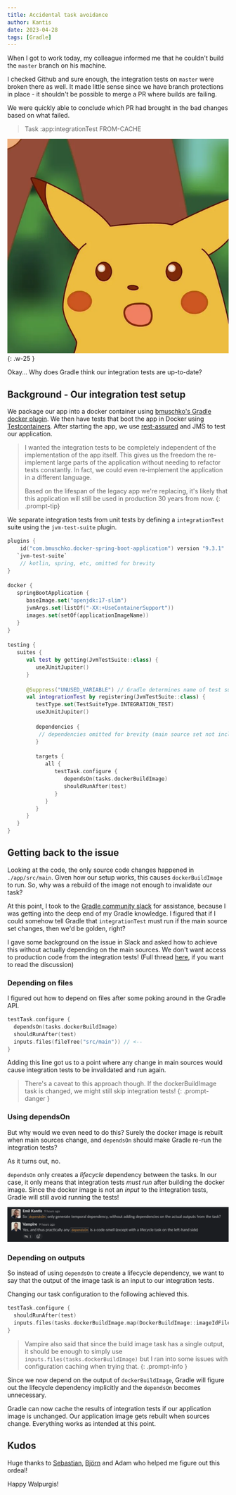 ```yaml
---
title: Accidental task avoidance
author: Kantis
date: 2023-04-28
tags: [Gradle]
---
```


When I got to work today, my colleague informed me that he couldn't build the `master` branch on his machine.

I checked Github and sure enough, the integration tests on `master` were broken there as well.
It made little sense since we have branch protections in place - it shouldn't be possible to merge a PR where builds are failing.

We were quickly able to conclude which PR had brought in the bad changes based on what failed.

> Task :app:integrationTest FROM-CACHE

![surprised pikachu](/assets/pikachu.webp)
{: .w-25 }

Okay... Why does Gradle think our integration tests are up-to-date?

## Background - Our integration test setup
We package our app into a docker container using [bmuschko's Gradle docker plugin](https://github.com/bmuschko/gradle-docker-plugin).
We then have tests that boot the app in Docker using [Testcontainers](https://github.com/testcontainers).
After starting the app, we use [rest-assured](https://github.com/rest-assured/rest-assured) and JMS to test our application.

> I wanted the integration tests to be completely independent of the implementation of the app itself.
> This gives us the freedom the re-implement large parts of the application without needing to refactor tests constantly.
> In fact, we could even re-implement the application in a different language.
>
> Based on the lifespan of the legacy app we're replacing, it's likely that this application will still be used in production 30 years from now.
{: .prompt-tip}

We separate integration tests from unit tests by defining a `integrationTest` suite using the `jvm-test-suite` plugin.

```kotlin
plugins {
    id("com.bmuschko.docker-spring-boot-application") version "9.3.1"
   `jvm-test-suite`
    // kotlin, spring, etc, omitted for brevity
}

docker {
   springBootApplication {
      baseImage.set("openjdk:17-slim")
      jvmArgs.set(listOf("-XX:+UseContainerSupport"))
      images.set(setOf(applicationImageName))
   }
}

testing {
   suites {
      val test by getting(JvmTestSuite::class) {
         useJUnitJupiter()
      }

      @Suppress("UNUSED_VARIABLE") // Gradle determines name of test suite by the name of the variable
      val integrationTest by registering(JvmTestSuite::class) {
         testType.set(TestSuiteType.INTEGRATION_TEST)
         useJUnitJupiter()

         dependencies {
          // dependencies omitted for brevity (main source set not included)
         }

         targets {
            all {
               testTask.configure {
                  dependsOn(tasks.dockerBuildImage)
                  shouldRunAfter(test)
               }
            }
         }
      }
   }
}
```

## Getting back to the issue
Looking at the code, the only source code changes happened in `./app/src/main`. Given how our setup works, this causes `dockerBuildImage` to run. So, why was a rebuild of the image not enough to invalidate our task?

At this point, I took to the [Gradle community slack](https://gradle-community.slack.com/) for assistance, because I was getting into the deep end of my Gradle knowledge. I figured that if I could somehow tell Gradle that `integrationTest` must run if the main source set changes, then we'd be golden, right?

I gave some background on the issue in Slack and asked how to achieve this without actually depending on the main sources. We don't want access to production code from the integration tests! (Full thread [here](https://gradle-community.slack.com/archives/CAHSN3LDN/p1682667792218029), if you want to read the discussion)

### Depending on files
I figured out how to depend on files after some poking around in the Gradle API.

```kotlin
testTask.configure {
  dependsOn(tasks.dockerBuildImage)
  shouldRunAfter(test)
  inputs.files(fileTree("src/main")) // <--
}
```

Adding this line got us to a point where any change in main sources would cause integration tests to be invalidated and run again.

> There's a caveat to this approach though. If the dockerBuildImage task is changed, we might still skip integration tests!
{: .prompt-danger }

### Using dependsOn
But why would we even need to do this? Surely the docker image is rebuilt when main sources change, and `dependsOn` should make Gradle re-run the integration tests?

As it turns out, no.

`dependsOn` only creates a _lifecycle_ dependency between the tasks. In our case, it only means that integration tests _must run_ after building the docker image. Since the docker image is not an _input_ to the integration tests, Gradle will still avoid running the tests!

![A screenshot from the slack conversation](/assets/depends_on.png)


### Depending on outputs

So instead of using `dependsOn` to create a lifecycle dependency, we want to say that the output of the image task is an input to our integration tests.

Changing our task configuration to the following achieved this.

```kotlin
testTask.configure {
  shouldRunAfter(test)
  inputs.files(tasks.dockerBuildImage.map(DockerBuildImage::imageIdFile)) // <--
}
```

> Vampire also said that since the build image task has a single output, it should be enough to simply use `inputs.files(tasks.dockerBuildImage)` but I ran into some issues with configuration caching when trying that.
{: .prompt-info }

Since we now depend on the output of `dockerBuildImage`, Gradle will figure out the lifecycle dependency implicitly and the `dependsOn` becomes unnecessary.

Gradle can now cache the results of integration tests if our application image is unchanged. Our application image gets rebuilt when sources change. Everything works as intended at this point.

## Kudos
Huge thanks to [Sebastian](https://github.com/sschuberth), [Björn](https://github.com/vampire) and Adam who helped me figure out this ordeal!

Happy Walpurgis!
